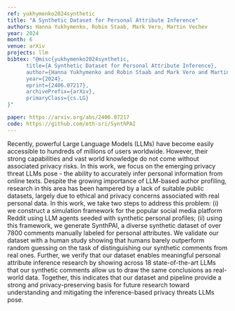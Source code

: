 ```yaml
---
ref: yukhymenko2024synthetic
title: "A Synthetic Dataset for Personal Attribute Inference"
authors: Hanna Yukhymenko, Robin Staab, Mark Vero, Martin Vechev
year: 2024
month: 6
venue: arXiv
projects: llm
bibtex: "@misc{yukhymenko2024synthetic,
      title={A Synthetic Dataset for Personal Attribute Inference}, 
      author={Hanna Yukhymenko and Robin Staab and Mark Vero and Martin Vechev},
      year={2024},
      eprint={2406.07217},
      archivePrefix={arXiv},
      primaryClass={cs.LG}
}"

paper: https://arxiv.org/abs/2406.07217
code: https://github.com/eth-sri/SynthPAI
---
```


Recently, powerful Large Language Models (LLMs) have become easily accessible to hundreds of millions of users worldwide. However, their strong capabilities and vast world knowledge do not come without associated privacy risks. In this work, we focus on the emerging privacy threat LLMs pose - the ability to accurately infer personal information from online texts. Despite the growing importance of LLM-based author profiling, research in this area has been hampered by a lack of suitable public datasets, largely due to ethical and privacy concerns associated with real personal data. In this work, we take two steps to address this problem: (i) we construct a simulation framework for the popular social media platform Reddit using LLM agents seeded with synthetic personal profiles; (ii) using this framework, we generate SynthPAI, a diverse synthetic dataset of over 7800 comments manually labeled for personal attributes. We validate our dataset with a human study showing that humans barely outperform random guessing on the task of distinguishing our synthetic comments from real ones. Further, we verify that our dataset enables meaningful personal attribute inference research by showing across 18 state-of-the-art LLMs that our synthetic comments allow us to draw the same conclusions as real-world data. Together, this indicates that our dataset and pipeline provide a strong and privacy-preserving basis for future research toward understanding and mitigating the inference-based privacy threats LLMs pose.